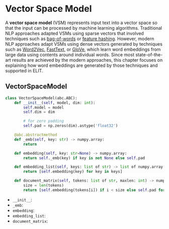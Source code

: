 # Vector Space Model

A **vector space model** \(VSM\) represents input text into a vector space so that the input can be processed by machine learning algorithms.  Traditional NLP approaches adapted VSMs using sparse vectors that involved techniques such as [bag-of-words](https://en.wikipedia.org/wiki/Bag-of-words_model) or [feature hashing](https://en.wikipedia.org/wiki/Feature_hashing).  However, modern NLP approaches adapt VSMs using dense vectors generated by techniques such as [Word2Vec](word2vec.md), [FastText](fasttext.md), or [GloVe](glove.md), which learn word embeddings from large data using contents around individual words.  Since most state-of-the-art results are achieved by the modern approaches, this chapter focuses on explaining how word embeddings are generated by those techniques and supported in ELIT.

## VectorSpaceModel

```python
class VectorSpaceModel(abc.ABC):
    def __init__(self, model, dim: int):
        self.model = model
        self.dim = dim

        # for zero padding
        self.pad = np.zeros(dim).astype('float32')

    @abc.abstractmethod
    def _emb(self, key: str) -> numpy.array:
        return

    def embedding(self, key: str=None) -> numpy.array:
        return self._emb(key) if key is not None else self.pad

    def embedding_list(self, keys: list of str) -> list of numpy.array:
        return [self.embedding(key) for key in keys]

    def document_matrix(self, tokens: list of str, maxlen: int) -> numpy.array:
        size = len(tokens)
        return [self.embedding(tokens[i]) if i < size else self.pad for i in range(maxlen)]
```

* `__init__`:
* `_emb`:
* `embedding`:
* `embedding_list`:
* `document_matrix`:

